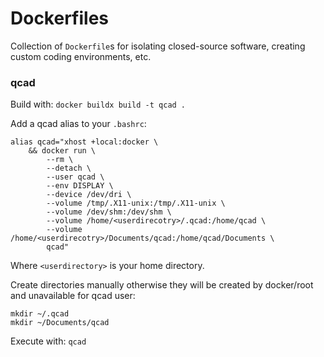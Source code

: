 # Dockerfiles
Collection of `Dockerfile`s for isolating closed-source software, creating custom
coding environments, etc.

### qcad
Build with:
`docker buildx build -t qcad .`

Add a qcad alias to your `.bashrc`:
```
alias qcad="xhost +local:docker \
    && docker run \
        --rm \
        --detach \
        --user qcad \
        --env DISPLAY \
        --device /dev/dri \
        --volume /tmp/.X11-unix:/tmp/.X11-unix \
        --volume /dev/shm:/dev/shm \
        --volume /home/<userdirecotry>/.qcad:/home/qcad \
        --volume /home/<userdirecotry>/Documents/qcad:/home/qcad/Documents \
        qcad"
```
Where `<userdirectory>` is your home directory.

Create directories manually otherwise they will be created by docker/root and unavailable for qcad user:
```
mkdir ~/.qcad
mkdir ~/Documents/qcad
```

Execute with: `qcad`
